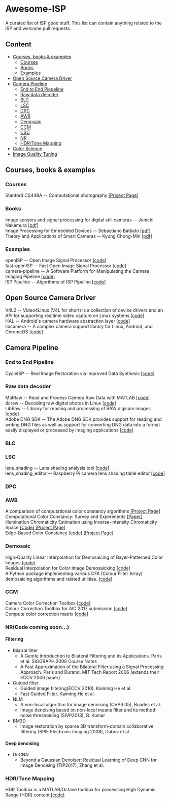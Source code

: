 # Awesome-ISP
A curated list of ISP good stuff. This list can contain anything related to the ISP and welcome pull requests.

## Content
- [Courses, books & examples](#tutorials--books---examples)
  * [Courses](#Courses)
  * [Books](#books) 
  * [Examples](#examples)
- [Open Source Camera Driver](#open-source-camera-driver)
- [Camera Pipeline](#camera-pipeline)
  * [End to End Piepeline](#end-to-end-pipeline)
  * [Raw data decoder](#raw-data-decoder)
  * [BLC](#blc)
  * [LSC](#lsc)
  * [DPC](#dpc)
  * [AWB](#awb)
  * [Demosaic](#demosaic)
  * [CCM](#ccm)
  * [CSC](#csc)
  * [NR](#nr)
  * [HDR/Tone Mapping](#hdr-tone-mapping)
- [Color Science](#color-science)
- [Image Quality Tuning](#image-quality-tuning)

## Courses, books & examples
### Courses
Stanford CS448A -- Computational photography [[Project Page]](http://graphics.stanford.edu/courses/cs448a-10/)  
### Books
Image sensors and signal processing for digital still cameras -- Junichi Nakamura [[pdf]](https://last.hit.bme.hu/download/firtha/video/Sensors/Junichi%20Nakamura%20Image%20sensors%20and%20signal%20processing%20for%20digital%20still%20cameras%20%202006.pdf)  
Image Processing for Embedded Devices -- Sebastiano Battiato [[pdf]](https://books.google.com/books/about/Image_Processing_for_Embedded_Devices.html?id=K5aOhnvGJToC)  
Theory and Applications of Smart Cameras -- Kyung Chong-Min [[pdf]](https://www.springer.com/gp/book/9789401799867)  
### Examples
openISP -- Open Image Signal Processor [[code]](https://github.com/cruxopen/openISP)  
fast-openISP -- Fast Open Image Signal Processor [[code]](https://github.com/QiuJueqin/fast-openISP)  
camera-pipeline -- A Software Platform for Manipulating the Camera Imaging Pipeline [[code]](https://karaimer.github.io/camera-pipeline/)  
ISP Pipeline -- Algorithms of ISP Pipeline [[code]](https://gitee.com/wtzhu13/ISPAlgorithmStudy)  
## Open Source Camera Driver
V4L2 -- Video4Linux (V4L for short) is a collection of device drivers and an API for supporting realtime video capture on Linux systems [[code]](https://www.kernel.org/doc/html/v4.9/media/uapi/v4l/v4l2.html)  
HAL -- Android's camera hardware abstraction layer [[code]](https://source.android.com/devices/camera)  
libcamera -- A complex camera support library for Linux, Android, and ChromeOS [[code]](https://github.com/kbingham/libcamera)  
## Camera Pipeline
### End to End Pipeline
CycleISP -- Real Image Restoration via Improved Data Synthesis [[code]](https://github.com/swz30/CycleISP)  
### Raw data decoder
MatRaw -- Read and Process Camera Raw Data with MATLAB [[code]](https://github.com/QiuJueqin/MatRaw)   
dcraw -- Decoding raw digital photos in Linux [[code]](https://github.com/ncruces/dcraw)  
LibRaw -- Library for reading and processing of RAW digicam images [[code]](https://github.com/LibRaw/LibRaw)  
Adobe DNG SDK -- The Adobe DNG SDK provides support for reading and writing DNG files as well as support for converting DNG data into a format easily displayed or processed by imaging applications [[code]](https://helpx.adobe.com/security/products/dng-sdk.html#Version15)
### BLC
### LSC
lens_shading -- Lens shading analysis tool [[code]](https://github.com/6by9/lens_shading)  
lens_shading_editor -- Raspberry Pi camera lens shading table editor [[code]](https://github.com/dridri/lens_shading_editor)   
### DPC
### AWB
A comparison of computational color constancy algorithms [[Project Page]](http://kobus.ca/research/programs/colour_constancy/)  
Computational Color Constancy: Survey and Experiments [[Paper]](https://staff.fnwi.uva.nl/th.gevers/pub/GeversTIP11.pdf)  
Illumination Chromaticity Estimation using Inverse-intensity Chromaticity Space [[Code]](https://tanrobby.github.io/code/iic.zip) [[Project Page]](https://tanrobby.github.io/research/lightchroma/results.html)  
Edge-Based Color Constancy [[code]](https://github.com/lynnprosper/Edge-Based-Color-Constancy) [[Project Page]](https://ivi.fnwi.uva.nl/isis/publications/bibtexbrowser.php?key=vandeWeijerTIP2007&bib=all.bib)  
### Demosaic
High-Quality Linear Interpolation for Demosaicing of Bayer-Patterned Color Images [[code]](https://www.microsoft.com/en-us/research/publication/high-quality-linear-interpolation-for-demosaicing-of-bayer-patterned-color-images/)  
Residual Interpolation for Color Image Demosaicking [[code]](http://www.ok.sc.e.titech.ac.jp/res/DM/RI.html)  
A Python package implementing various CFA (Colour Filter Array) demosaicing algorithms and related utilities. [[code]](https://github.com/colour-science/colour-demosaicing)  
### CCM
Camera Color Correction Toolbox [[code]](https://github.com/QiuJueqin/color-correction-toolbox)  
Colour Correction Toolbox for AIC 2017 submission [[code]](https://github.com/fangfufu/Colour_Correction_Toolbox)  
Compute color correction matrix [[code]](https://github.com/lighttransport/colorcorrectionmatrix)  
### NR(Code coming soon...)
#### Filtering
- Bilatral filter
    - A Gentle Introduction to Bilateral Filtering and its Applications. Paris et al. SIGGRAPH 2008 Course Notes  
    - A Fast Approximation of the Bilateral Filter using a Signal Processing Approach. Paris and Durand. MIT Tech Report 2006 (extends their ECCV 2006 paper)
- Guided filter
    - Guided image filtering(ECCV 2010).  Kaiming He et al.  
    - Fast Guided Filter.  Kaiming He et al.
- NLM
    - A non-local algorithm for image denoising (CVPR 05), Buades et al.  
    - Image denoising based on non-local means filter and its method noise thresholding (SIVP2013), B. Kumar
- BM3D
    - Image restoration by sparse 3D transform-domain collaborative filtering (SPIE Electronic Imaging 2008), Dabov et al.
#### Deep denoising
- DnCNN 
    - Beyond a Gaussian Denoiser: Residual Learning of Deep CNN for Image Denoising (TIP2017), Zhang et al.
### HDR/Tone Mapping
HDR Toolbox is a MATLAB/Octave toolbox for processing High Dynamic Range (HDR) content [[code]](https://github.com/banterle/HDR_Toolbox)  
